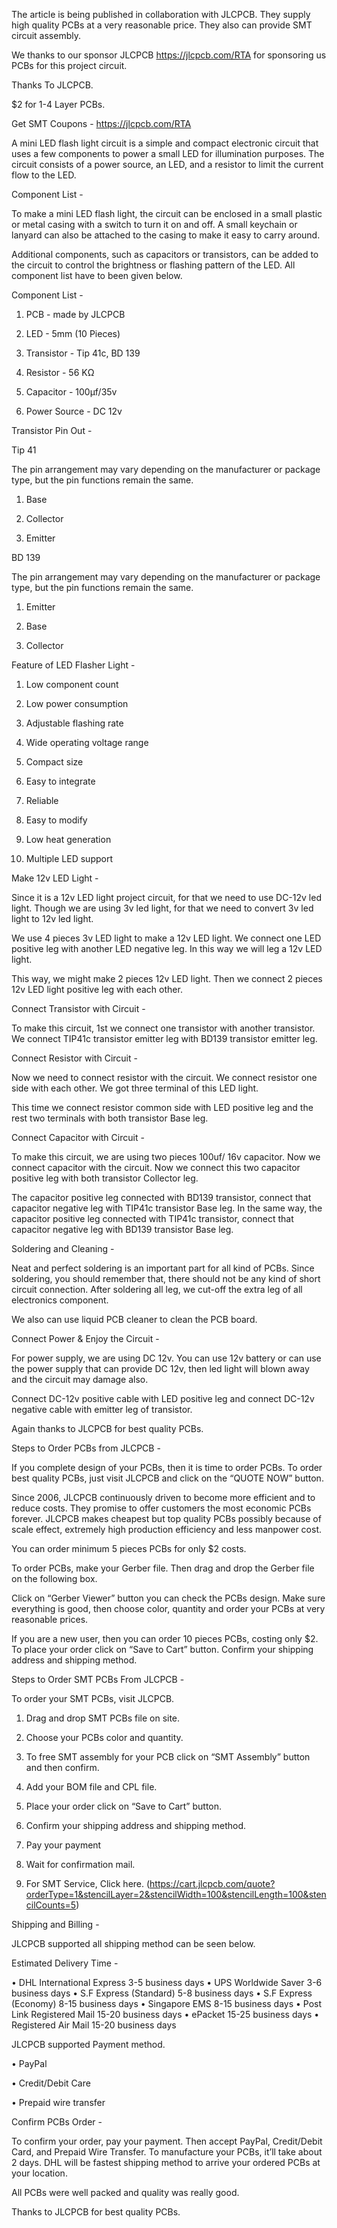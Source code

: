 The article is being published in collaboration with JLCPCB. They supply high quality PCBs at a very reasonable price. They also can provide SMT circuit assembly.

We thanks to our sponsor JLCPCB  https://jlcpcb.com/RTA for sponsoring us PCBs for this project circuit.

Thanks To JLCPCB.

$2  for 1-4 Layer PCBs.

Get SMT Coupons - https://jlcpcb.com/RTA


A mini LED flash light circuit is a simple and compact electronic circuit that uses a few components to power a small LED for illumination purposes. The circuit consists of a power source, an LED, and a resistor to limit the current flow to the LED.


Component List - 

To make a mini LED flash light, the circuit can be enclosed in a small plastic or metal casing with a switch to turn it on and off. A small keychain or lanyard can also be attached to the casing to make it easy to carry around.


Additional components, such as capacitors or transistors, can be added to the circuit to control the brightness or flashing pattern of the LED.
All component list have to been given below.

Component List -

1.	PCB - made by JLCPCB

2.	LED - 5mm (10 Pieces)

3.	Transistor - Tip 41c, BD 139

4.	Resistor - 56 KΩ

5.	Capacitor - 100µf/35v

6.	Power Source - DC 12v


Transistor Pin Out - 

Tip 41

The pin arrangement may vary depending on the manufacturer or package type, but the pin functions remain the same.

1. Base

2. Collector

3. Emitter


BD 139

The pin arrangement may vary depending on the manufacturer or package type, but the pin functions remain the same.

1. Emitter

2. Base

3. Collector


Feature of LED Flasher Light -

1.	Low component count

2.	Low power consumption

3.	Adjustable flashing rate

4.	Wide operating voltage range

5.	Compact size

6.	Easy to integrate

7.	Reliable

8.	Easy to modify

9.	Low heat generation

10.	Multiple LED support


Make 12v LED Light -

Since it is a 12v LED light project circuit, for that we need to use DC-12v led light. Though we are using 3v led light, for that we need to convert 3v led light to 12v led light.

We use 4 pieces 3v LED light to make a 12v LED light. We connect one LED positive leg with another LED negative leg. In this way we will leg a 12v LED light.

This way, we might make 2 pieces 12v LED light. Then we connect 2 pieces 12v LED light positive leg with each other.


Connect Transistor with Circuit -

To make this circuit, 1st we connect one transistor with another transistor. We connect TIP41c transistor emitter leg with BD139 transistor emitter leg.


Connect Resistor with Circuit -

Now we need to connect resistor with the circuit. We connect resistor one side with each other. We got three terminal of this LED light.

This time we connect resistor common side with LED positive leg and the rest two terminals with both transistor Base leg.


Connect Capacitor with Circuit -

To make this circuit, we are using two pieces 100uf/ 16v capacitor. Now we connect capacitor with the circuit. Now we connect this two capacitor positive leg with both transistor Collector leg.

The capacitor positive leg connected with BD139 transistor, connect that capacitor negative leg with TIP41c transistor Base leg.
In the same way, the capacitor positive leg connected with TIP41c transistor, connect that capacitor negative leg with BD139 transistor Base leg.


Soldering and Cleaning -

Neat and perfect soldering is an important part for all kind of PCBs. Since soldering, you should remember that, there should not be any kind of short circuit connection. After soldering all leg, we cut-off the extra leg of all electronics component.

We also can use liquid PCB cleaner to clean the PCB board.


Connect Power & Enjoy the Circuit -

For power supply, we are using DC 12v. You can use 12v battery or can use the power supply that can provide DC 12v, then led light will blown away and the circuit may damage also.

Connect DC-12v positive cable with LED positive leg and connect DC-12v negative cable with emitter leg of transistor.

Again thanks to JLCPCB for best quality PCBs.


Steps to Order PCBs from JLCPCB - 

If you complete design of your PCBs, then it is time to order PCBs. To order best quality PCBs, just visit JLCPCB and click on the “QUOTE NOW” button.

Since 2006,  JLCPCB continuously driven to become more efficient and to reduce costs. They promise to offer customers the most economic PCBs forever. JLCPCB makes cheapest but top quality PCBs possibly because of scale effect, extremely high production efficiency and less manpower cost.

You can order minimum 5 pieces PCBs for only $2 costs.

To order PCBs, make your Gerber file. Then drag and drop the Gerber file on the following box.

Click on “Gerber Viewer” button you can check the PCBs design. Make sure everything is good, then choose color, quantity and order your PCBs at very reasonable prices.

If you are a new user, then you can order 10 pieces PCBs, costing only $2. To place your order click on “Save to Cart”  button. Confirm your shipping address and shipping method.


Steps to Order SMT PCBs From JLCPCB - 

To order your SMT PCBs, visit JLCPCB.

1.	 Drag and drop SMT PCBs file on site.

2.	 Choose your PCBs color and quantity.

3.	 To free SMT assembly for your PCB click on “SMT Assembly” button and then confirm.

4.	 Add your BOM file and CPL file.

5.	 Place your order click on “Save to Cart” button.

6.	 Confirm your shipping address and shipping method.

7.	 Pay your payment

8.	 Wait for confirmation mail.

9.	 For SMT Service, Click here. (https://cart.jlcpcb.com/quote?orderType=1&stencilLayer=2&stencilWidth=100&stencilLength=100&stencilCounts=5)


Shipping and Billing -
	
JLCPCB supported all shipping method can be seen below.

Estimated Delivery Time - 

•	DHL International Express 3-5 business days
•	UPS Worldwide Saver 3-6 business days
•	S.F Express (Standard) 5-8 business days
•	S.F Express (Economy) 8-15 business days
•	Singapore EMS 8-15 business days
•	Post Link Registered Mail 15-20 business days
•	ePacket 15-25 business days
•	Registered Air Mail 15-20 business days


JLCPCB supported Payment method.

•	PayPal

•	Credit/Debit Care

•	Prepaid wire transfer


Confirm PCBs Order - 

To confirm your order, pay your payment. Then accept PayPal, Credit/Debit Card, and Prepaid Wire Transfer. To manufacture your PCBs, it’ll take about 2 days. DHL will be fastest shipping method to arrive your ordered PCBs at your location.

All PCBs were well packed and quality was really good.

Thanks to JLCPCB for best quality PCBs.
